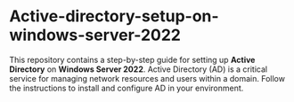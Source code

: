 # Active-directory-setup-on-windows-server-2022
This repository contains a step-by-step guide for setting up **Active Directory** on **Windows Server 2022**. Active Directory (AD) is a critical service for managing network resources and users within a domain. Follow the instructions to install and configure AD in your environment.
